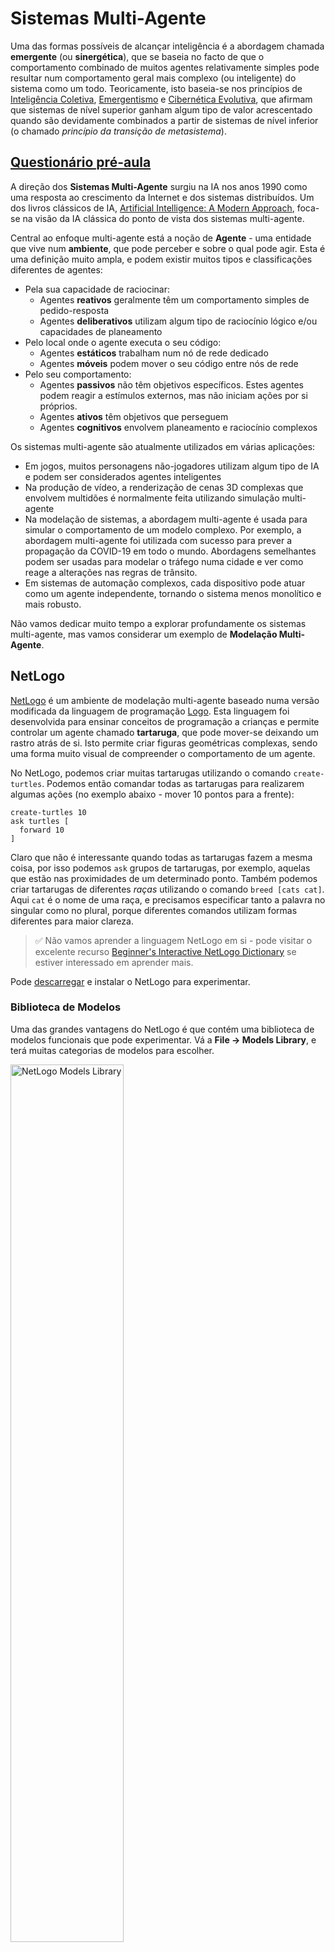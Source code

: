 <!--
CO_OP_TRANSLATOR_METADATA:
{
  "original_hash": "38a1185ae3d54b180378bbd71ae3ef16",
  "translation_date": "2025-09-23T13:38:47+00:00",
  "source_file": "lessons/6-Other/23-MultiagentSystems/README.md",
  "language_code": "pt"
}
-->
# Sistemas Multi-Agente

Uma das formas possíveis de alcançar inteligência é a abordagem chamada **emergente** (ou **sinergética**), que se baseia no facto de que o comportamento combinado de muitos agentes relativamente simples pode resultar num comportamento geral mais complexo (ou inteligente) do sistema como um todo. Teoricamente, isto baseia-se nos princípios de [Inteligência Coletiva](https://en.wikipedia.org/wiki/Collective_intelligence), [Emergentismo](https://en.wikipedia.org/wiki/Global_brain) e [Cibernética Evolutiva](https://en.wikipedia.org/wiki/Global_brain), que afirmam que sistemas de nível superior ganham algum tipo de valor acrescentado quando são devidamente combinados a partir de sistemas de nível inferior (o chamado *princípio da transição de metasistema*).

## [Questionário pré-aula](https://ff-quizzes.netlify.app/en/ai/quiz/45)

A direção dos **Sistemas Multi-Agente** surgiu na IA nos anos 1990 como uma resposta ao crescimento da Internet e dos sistemas distribuídos. Um dos livros clássicos de IA, [Artificial Intelligence: A Modern Approach](https://en.wikipedia.org/wiki/Artificial_Intelligence:_A_Modern_Approach), foca-se na visão da IA clássica do ponto de vista dos sistemas multi-agente.

Central ao enfoque multi-agente está a noção de **Agente** - uma entidade que vive num **ambiente**, que pode perceber e sobre o qual pode agir. Esta é uma definição muito ampla, e podem existir muitos tipos e classificações diferentes de agentes:

* Pela sua capacidade de raciocinar:
   - Agentes **reativos** geralmente têm um comportamento simples de pedido-resposta
   - Agentes **deliberativos** utilizam algum tipo de raciocínio lógico e/ou capacidades de planeamento
* Pelo local onde o agente executa o seu código:
   - Agentes **estáticos** trabalham num nó de rede dedicado
   - Agentes **móveis** podem mover o seu código entre nós de rede
* Pelo seu comportamento:
   - Agentes **passivos** não têm objetivos específicos. Estes agentes podem reagir a estímulos externos, mas não iniciam ações por si próprios.
   - Agentes **ativos** têm objetivos que perseguem
   - Agentes **cognitivos** envolvem planeamento e raciocínio complexos

Os sistemas multi-agente são atualmente utilizados em várias aplicações:

* Em jogos, muitos personagens não-jogadores utilizam algum tipo de IA e podem ser considerados agentes inteligentes
* Na produção de vídeo, a renderização de cenas 3D complexas que envolvem multidões é normalmente feita utilizando simulação multi-agente
* Na modelação de sistemas, a abordagem multi-agente é usada para simular o comportamento de um modelo complexo. Por exemplo, a abordagem multi-agente foi utilizada com sucesso para prever a propagação da COVID-19 em todo o mundo. Abordagens semelhantes podem ser usadas para modelar o tráfego numa cidade e ver como reage a alterações nas regras de trânsito.
* Em sistemas de automação complexos, cada dispositivo pode atuar como um agente independente, tornando o sistema menos monolítico e mais robusto.

Não vamos dedicar muito tempo a explorar profundamente os sistemas multi-agente, mas vamos considerar um exemplo de **Modelação Multi-Agente**.

## NetLogo

[NetLogo](https://ccl.northwestern.edu/netlogo/) é um ambiente de modelação multi-agente baseado numa versão modificada da linguagem de programação [Logo](https://en.wikipedia.org/wiki/Logo_(programming_language)). Esta linguagem foi desenvolvida para ensinar conceitos de programação a crianças e permite controlar um agente chamado **tartaruga**, que pode mover-se deixando um rastro atrás de si. Isto permite criar figuras geométricas complexas, sendo uma forma muito visual de compreender o comportamento de um agente.

No NetLogo, podemos criar muitas tartarugas utilizando o comando `create-turtles`. Podemos então comandar todas as tartarugas para realizarem algumas ações (no exemplo abaixo - mover 10 pontos para a frente):

```
create-turtles 10
ask turtles [
  forward 10
]
```

Claro que não é interessante quando todas as tartarugas fazem a mesma coisa, por isso podemos `ask` grupos de tartarugas, por exemplo, aquelas que estão nas proximidades de um determinado ponto. Também podemos criar tartarugas de diferentes *raças* utilizando o comando `breed [cats cat]`. Aqui `cat` é o nome de uma raça, e precisamos especificar tanto a palavra no singular como no plural, porque diferentes comandos utilizam formas diferentes para maior clareza.

> ✅ Não vamos aprender a linguagem NetLogo em si - pode visitar o excelente recurso [Beginner's Interactive NetLogo Dictionary](https://ccl.northwestern.edu/netlogo/bind/) se estiver interessado em aprender mais.

Pode [descarregar](https://ccl.northwestern.edu/netlogo/download.shtml) e instalar o NetLogo para experimentar.

### Biblioteca de Modelos

Uma das grandes vantagens do NetLogo é que contém uma biblioteca de modelos funcionais que pode experimentar. Vá a **File &rightarrow; Models Library**, e terá muitas categorias de modelos para escolher.

<img alt="NetLogo Models Library" src="images/NetLogo-ModelLib.png" width="60%"/>

> Uma captura de ecrã da biblioteca de modelos por Dmitry Soshnikov

Pode abrir um dos modelos, por exemplo **Biology &rightarrow; Flocking**.

### Princípios Principais

Depois de abrir o modelo, será levado ao ecrã principal do NetLogo. Aqui está um modelo de exemplo que descreve a população de lobos e ovelhas, dado recursos finitos (relva).

![NetLogo Main Screen](../../../../../translated_images/NetLogo-Main.32653711ec1a01b3cab22ec0b148e64193d0b979b055285bef329d5e3d6958c5.pt.png)

> Captura de ecrã por Dmitry Soshnikov

Neste ecrã, pode ver:

* A secção **Interface**, que contém:
  - O campo principal, onde todos os agentes vivem
  - Diferentes controlos: botões, sliders, etc.
  - Gráficos que pode usar para exibir parâmetros da simulação
* O separador **Code**, que contém o editor onde pode escrever o programa NetLogo

Na maioria dos casos, a interface terá um botão **Setup**, que inicializa o estado da simulação, e um botão **Go**, que inicia a execução. Estes são tratados por manipuladores correspondentes no código que se parecem com isto:

```
to go [
...
]
```

O mundo do NetLogo consiste nos seguintes objetos:

* **Agentes** (tartarugas) que podem mover-se pelo campo e fazer algo. Comanda os agentes utilizando a sintaxe `ask turtles [...]`, e o código entre parênteses é executado por todos os agentes em *modo tartaruga*.
* **Patches** são áreas quadradas do campo onde os agentes vivem. Pode referir-se a todos os agentes no mesmo patch ou pode alterar as cores dos patches e algumas outras propriedades. Também pode `ask patches` para fazer algo.
* **Observer** é um agente único que controla o mundo. Todos os manipuladores de botões são executados em *modo observador*.

> ✅ A beleza de um ambiente multi-agente é que o código que corre em modo tartaruga ou em modo patch é executado ao mesmo tempo por todos os agentes em paralelo. Assim, ao escrever pouco código e programar o comportamento de um agente individual, pode criar um comportamento complexo do sistema de simulação como um todo.

### Flocking

Como exemplo de comportamento multi-agente, vamos considerar **[Flocking](https://en.wikipedia.org/wiki/Flocking_(behavior))**. Flocking é um padrão complexo muito semelhante ao modo como bandos de pássaros voam. Ao observá-los, pode pensar que seguem algum tipo de algoritmo coletivo ou que possuem alguma forma de *inteligência coletiva*. No entanto, este comportamento complexo surge quando cada agente individual (neste caso, um *pássaro*) apenas observa alguns outros agentes numa curta distância e segue três regras simples:

* **Alinhamento** - dirige-se para a direção média dos agentes vizinhos
* **Coesão** - tenta dirigir-se para a posição média dos vizinhos (*atração de longo alcance*)
* **Separação** - ao aproximar-se demasiado de outros pássaros, tenta afastar-se (*repulsão de curto alcance*)

Pode executar o exemplo de flocking e observar o comportamento. Também pode ajustar parâmetros, como o *grau de separação* ou o *alcance de visão*, que define até onde cada pássaro pode ver. Note que, se diminuir o alcance de visão para 0, todos os pássaros ficam cegos e o flocking para. Se diminuir a separação para 0, todos os pássaros juntam-se numa linha reta.

> ✅ Mude para o separador **Code** e veja onde as três regras de flocking (alinhamento, coesão e separação) estão implementadas no código. Note como nos referimos apenas aos agentes que estão à vista.

### Outros Modelos para Ver

Há mais alguns modelos interessantes que pode experimentar:

* **Art &rightarrow; Fireworks** mostra como um fogo de artifício pode ser considerado um comportamento coletivo de correntes individuais de fogo
* **Social Science &rightarrow; Traffic Basic** e **Social Science &rightarrow; Traffic Grid** mostram o modelo de tráfego urbano em 1D e numa grelha 2D com ou sem semáforos. Cada carro na simulação segue as seguintes regras:
   - Se o espaço à sua frente estiver vazio - acelera (até uma certa velocidade máxima)
   - Se vir um obstáculo à frente - trava (e pode ajustar até onde o condutor pode ver)
* **Social Science &rightarrow; Party** mostra como as pessoas se agrupam durante uma festa de cocktail. Pode encontrar a combinação de parâmetros que leva ao aumento mais rápido da felicidade do grupo.

Como pode ver nestes exemplos, as simulações multi-agente podem ser uma forma bastante útil de compreender o comportamento de um sistema complexo composto por indivíduos que seguem a mesma lógica ou lógica semelhante. Também pode ser usado para controlar agentes virtuais, como [NPCs](https://en.wikipedia.org/wiki/NPC) em jogos de computador ou agentes em mundos animados em 3D.

## Agentes Deliberativos

Os agentes descritos acima são muito simples, reagindo a mudanças no ambiente utilizando algum tipo de algoritmo. Como tal, são **agentes reativos**. No entanto, por vezes os agentes podem raciocinar e planear as suas ações, caso em que são chamados **deliberativos**.

Um exemplo típico seria um agente pessoal que recebe uma instrução de um humano para reservar uma viagem de férias. Suponha que existem muitos agentes que vivem na internet e que podem ajudá-lo. Deve então contactar outros agentes para ver quais voos estão disponíveis, quais são os preços dos hotéis para diferentes datas e tentar negociar o melhor preço. Quando o plano de férias estiver completo e confirmado pelo proprietário, pode proceder à reserva.

Para isso, os agentes precisam de **comunicar**. Para uma comunicação bem-sucedida, precisam de:

* Algumas **linguagens padrão para trocar conhecimento**, como [Knowledge Interchange Format](https://en.wikipedia.org/wiki/Knowledge_Interchange_Format) (KIF) e [Knowledge Query and Manipulation Language](https://en.wikipedia.org/wiki/Knowledge_Query_and_Manipulation_Language) (KQML). Estas linguagens são projetadas com base na [Teoria dos Atos de Fala](https://en.wikipedia.org/wiki/Speech_act).
* Estas linguagens devem também incluir alguns **protocolos para negociações**, baseados em diferentes **tipos de leilão**.
* Uma **ontologia comum** para usar, de modo que se refiram aos mesmos conceitos conhecendo os seus significados
* Uma forma de **descobrir** o que diferentes agentes podem fazer, também baseada em algum tipo de ontologia

Os agentes deliberativos são muito mais complexos do que os reativos, porque não apenas reagem a mudanças no ambiente, mas também devem ser capazes de *iniciar* ações. Uma das arquiteturas propostas para agentes deliberativos é o chamado agente de Crença-Desejo-Intenção (BDI):

* **Crenças** formam um conjunto de conhecimento sobre o ambiente do agente. Pode ser estruturado como uma base de conhecimento ou conjunto de regras que um agente pode aplicar a uma situação específica no ambiente.
* **Desejos** definem o que um agente quer fazer, ou seja, os seus objetivos. Por exemplo, o objetivo do agente assistente pessoal acima é reservar uma viagem, e o objetivo de um agente de hotel é maximizar o lucro.
* **Intenções** são ações específicas que um agente planeia para alcançar os seus objetivos. As ações normalmente mudam o ambiente e causam comunicação com outros agentes.

Existem algumas plataformas disponíveis para construir sistemas multi-agente, como [JADE](https://jade.tilab.com/). [Este artigo](https://arxiv.org/ftp/arxiv/papers/2007/2007.08961.pdf) contém uma revisão das plataformas multi-agente, juntamente com uma breve história dos sistemas multi-agente e os seus diferentes cenários de uso.

## Conclusão

Os sistemas multi-agente podem assumir formas muito diferentes e ser usados em muitas aplicações diferentes. 
Todos tendem a focar-se no comportamento mais simples de um agente individual e alcançar um comportamento mais complexo do sistema geral devido ao **efeito sinergético**.

## 🚀 Desafio

Leve esta lição para o mundo real e tente conceptualizar um sistema multi-agente que possa resolver um problema. O que, por exemplo, um sistema multi-agente precisaria fazer para otimizar uma rota de autocarro escolar? Como poderia funcionar numa padaria?

## [Questionário pós-aula](https://ff-quizzes.netlify.app/en/ai/quiz/46)

## Revisão e Autoestudo

Revise o uso deste tipo de sistema na indústria. Escolha um domínio, como a manufatura ou a indústria de videojogos, e descubra como os sistemas multi-agente podem ser usados para resolver problemas únicos.

## [Tarefa NetLogo](assignment.md)

---

